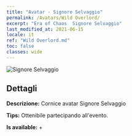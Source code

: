 ```yaml
---
title: "Avatar - Signore Selvaggio"
permalink: /Avatars/Wild Overlord/
excerpt: "Era of Chaos  Signore Selvaggio"
last_modified_at: 2021-06-15
locale: it
ref: "Wild Overlord.md"
toc: false
classes: wide
---
```

 ![Signore Selvaggio](/images/a/avatarFrame_98.png)

## Dettagli

 **Descrizione:** Cornice avatar Signore Selvaggio 

 **Tips:** Ottenibile partecipando all'evento. 

 **Is available:**  + 

